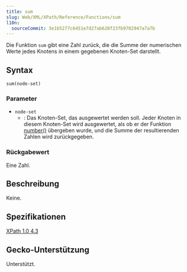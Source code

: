 ```yaml
---
title: sum
slug: Web/XML/XPath/Reference/Functions/sum
l10n:
  sourceCommit: 3e1b5277c6451e7d27ab628f23fb9702947a7a7b
---
```


Die Funktion `sum` gibt eine Zahl zurück, die die Summe der numerischen Werte jedes Knotens in einem gegebenen Knoten-Set darstellt.

## Syntax

```plain
sum(node-set)
```

### Parameter

- `node-set`
  - : Das Knoten-Set, das ausgewertet werden soll. Jeder Knoten in diesem Knoten-Set wird ausgewertet, als ob er der Funktion [number()](/de/docs/Web/XML/XPath/Reference/Functions/number) übergeben wurde, und die Summe der resultierenden Zahlen wird zurückgegeben.

### Rückgabewert

Eine Zahl.

## Beschreibung

Keine.

## Spezifikationen

[XPath 1.0 4.3](https://www.w3.org/TR/1999/REC-xpath-19991116/#function-sum)

## Gecko-Unterstützung

Unterstützt.
